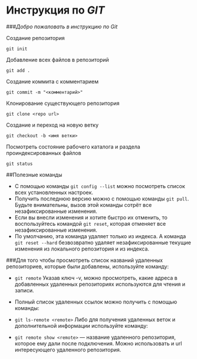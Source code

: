 # Инструкция по *GIT*

###*Добро пожаловать в инструкцию по Git*

Создание репозитория

```git init```

Добавление всех файлов в репозиторий

```git add .```

Создание коммита с комментарием 

```git commit -m "<комментарий>"```

Клонирование существующего репозитория

```git clone <repo url>```

Создание и переход на новую ветку

```git checkout -b <имя ветки>```

Посмотреть состояние рабочего каталога и раздела проиндексированных файлов

```git status```

##Полезные команды

* С помощью команды ```git config --list``` можно посмотреть список всех установленных настроек.
* Получить последнюю версию можно с помощью команды ```git pull```. Будьте внимательны, вызов этой команды сотрёт все незафиксированные изменения.
* Если вы внесли изменения и хотите быстро их отменить, то воспользуйтесь командой ```git reset```, которая отменяет все незафиксированные изменения.
* По умолчанию, эта команда удаляет только из индекса. А команда ```git reset --hard``` безвозвратно удаляет незафиксированные текущие изменения из локального репозитория и из индекса.


###Для того чтобы просмотреть список названий удаленных репозиториев, которые были добавлены, используйте команду:


* ```git remote```
Указав ключ -v, можно просмотреть, какие адреса в добавленных удаленных репозиториях используются для чтения и записи.

* Полный список удаленных ссылок можно получить с помощью команды:


* ```git ls-remote <remote>```
Либо для получения удаленных веток и дополнительной информации используйте команду:


* ```git remote show <remote>```
<remote> — название удаленного репозитория, которое ему дали после подключения. Можно использовать и url интересующего удаленного репозитория.

